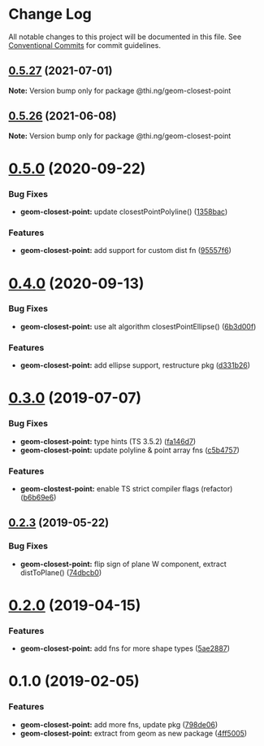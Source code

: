 # Change Log

All notable changes to this project will be documented in this file.
See [Conventional Commits](https://conventionalcommits.org) for commit guidelines.

## [0.5.27](https://github.com/thi-ng/umbrella/compare/@thi.ng/geom-closest-point@0.5.26...@thi.ng/geom-closest-point@0.5.27) (2021-07-01)

**Note:** Version bump only for package @thi.ng/geom-closest-point





## [0.5.26](https://github.com/thi-ng/umbrella/compare/@thi.ng/geom-closest-point@0.5.25...@thi.ng/geom-closest-point@0.5.26) (2021-06-08)

**Note:** Version bump only for package @thi.ng/geom-closest-point





# [0.5.0](https://github.com/thi-ng/umbrella/compare/@thi.ng/geom-closest-point@0.4.0...@thi.ng/geom-closest-point@0.5.0) (2020-09-22)


### Bug Fixes

* **geom-closest-point:** update closestPointPolyline() ([1358bac](https://github.com/thi-ng/umbrella/commit/1358bac1a95359340b19adb91b1813edf3e1645a))


### Features

* **geom-closest-point:** add support for custom dist fn ([95557f6](https://github.com/thi-ng/umbrella/commit/95557f6716071a92433868ce8536ca1c38a54073))





# [0.4.0](https://github.com/thi-ng/umbrella/compare/@thi.ng/geom-closest-point@0.3.44...@thi.ng/geom-closest-point@0.4.0) (2020-09-13)


### Bug Fixes

* **geom-closest-point:** use alt algorithm closestPointEllipse() ([6b3d00f](https://github.com/thi-ng/umbrella/commit/6b3d00ff84aba9a430e50e2a0a9d7e0e15e95d02))


### Features

* **geom-closest-point:** add ellipse support, restructure pkg ([d331b26](https://github.com/thi-ng/umbrella/commit/d331b26fc0a0d16ed2775a784ab709ab3b6dcf60))





# [0.3.0](https://github.com/thi-ng/umbrella/compare/@thi.ng/geom-closest-point@0.2.3...@thi.ng/geom-closest-point@0.3.0) (2019-07-07)

### Bug Fixes

* **geom-closest-point:** type hints (TS 3.5.2) ([fa146d7](https://github.com/thi-ng/umbrella/commit/fa146d7))
* **geom-closest-point:** update polyline & point array fns ([c5b4757](https://github.com/thi-ng/umbrella/commit/c5b4757))

### Features

* **geom-clostest-point:** enable TS strict compiler flags (refactor) ([b6b69e6](https://github.com/thi-ng/umbrella/commit/b6b69e6))

## [0.2.3](https://github.com/thi-ng/umbrella/compare/@thi.ng/geom-closest-point@0.2.2...@thi.ng/geom-closest-point@0.2.3) (2019-05-22)

### Bug Fixes

* **geom-closest-point:** flip sign of plane W component, extract distToPlane() ([74dbcb0](https://github.com/thi-ng/umbrella/commit/74dbcb0))

# [0.2.0](https://github.com/thi-ng/umbrella/compare/@thi.ng/geom-closest-point@0.1.13...@thi.ng/geom-closest-point@0.2.0) (2019-04-15)

### Features

* **geom-closest-point:** add fns for more shape types ([5ae2887](https://github.com/thi-ng/umbrella/commit/5ae2887))

# 0.1.0 (2019-02-05)

### Features

* **geom-closest-point:** add more fns, update pkg ([798de06](https://github.com/thi-ng/umbrella/commit/798de06))
* **geom-closest-point:** extract from geom as new package ([4ff5005](https://github.com/thi-ng/umbrella/commit/4ff5005))
